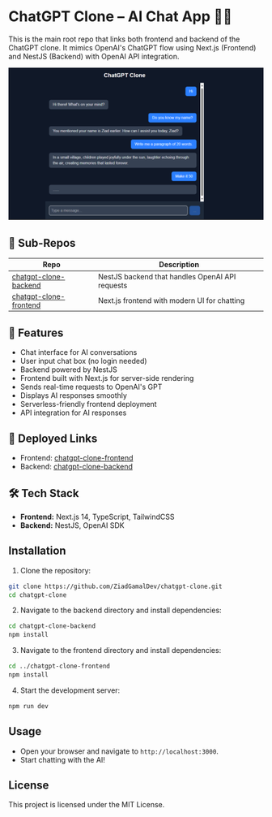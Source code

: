 # ChatGPT Clone – AI Chat App 🤖💬

This is the main root repo that links both frontend and backend of the ChatGPT clone. It mimics OpenAI's ChatGPT flow using Next.js (Frontend) and NestJS (Backend) with OpenAI API integration.

![ChatGPT Clone Demo](screenshots/chatbot.png)

## 🔗 Sub-Repos

| Repo | Description |
|------|-------------|
| [chatgpt-clone-backend](https://github.com/ZiadGamalDev/chatgpt-clone-backend) | NestJS backend that handles OpenAI API requests |
| [chatgpt-clone-frontend](https://github.com/ZiadGamalDev/chatgpt-clone-frontend) | Next.js frontend with modern UI for chatting |

## 🧠 Features

- Chat interface for AI conversations
- User input chat box (no login needed)
- Backend powered by NestJS
- Frontend built with Next.js for server-side rendering
- Sends real-time requests to OpenAI's GPT
- Displays AI responses smoothly
- Serverless-friendly frontend deployment
- API integration for AI responses

## 🚀 Deployed Links

- Frontend: [chatgpt-clone-frontend](https://chatgpt-clone-frontend-alpha.vercel.app/)
- Backend: [chatgpt-clone-backend](https://chatgpt-clone-backend-production.up.railway.app/)

## 🛠️ Tech Stack

- **Frontend:** Next.js 14, TypeScript, TailwindCSS
- **Backend:** NestJS, OpenAI SDK

## Installation

1. Clone the repository:
  ```bash
  git clone https://github.com/ZiadGamalDev/chatgpt-clone.git
  cd chatgpt-clone
  ```

2. Navigate to the backend directory and install dependencies:
  ```bash
  cd chatgpt-clone-backend
  npm install
  ```

3. Navigate to the frontend directory and install dependencies:
  ```bash
  cd ../chatgpt-clone-frontend
  npm install
  ```

4. Start the development server:
  ```bash
  npm run dev
  ```

## Usage

- Open your browser and navigate to `http://localhost:3000`.
- Start chatting with the AI!

## License

This project is licensed under the MIT License.